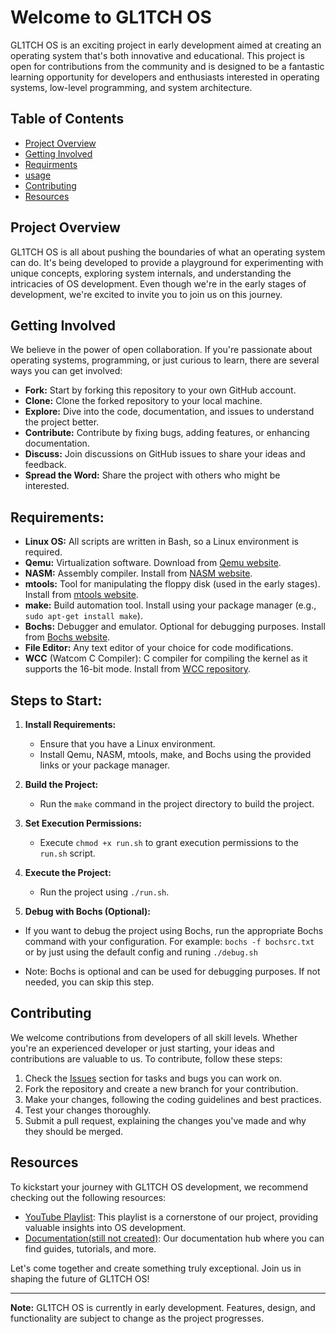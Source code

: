 # Welcome to GL1TCH OS



GL1TCH OS is an exciting project in early development aimed at creating an operating system that's both innovative and educational. This project is open for contributions from the community and is designed to be a fantastic learning opportunity for developers and enthusiasts interested in operating systems, low-level programming, and system architecture.

## Table of Contents

- [Project Overview](#project-overview)
- [Getting Involved](#getting-involved)
- [Requirments](#Requirements)
- [usage](#Steps-to-Start)
- [Contributing](#contributing)
- [Resources](#resources)

## Project Overview

GL1TCH OS is all about pushing the boundaries of what an operating system can do. It's being developed to provide a playground for experimenting with unique concepts, exploring system internals, and understanding the intricacies of OS development. Even though we're in the early stages of development, we're excited to invite you to join us on this journey.

## Getting Involved

We believe in the power of open collaboration. If you're passionate about operating systems, programming, or just curious to learn, there are several ways you can get involved:

- **Fork:** Start by forking this repository to your own GitHub account.
- **Clone:** Clone the forked repository to your local machine.
- **Explore:** Dive into the code, documentation, and issues to understand the project better.
- **Contribute:** Contribute by fixing bugs, adding features, or enhancing documentation.
- **Discuss:** Join discussions on GitHub issues to share your ideas and feedback.
- **Spread the Word:** Share the project with others who might be interested.

## Requirements:
- **Linux OS:** All scripts are written in Bash, so a Linux environment is required.
- **Qemu:** Virtualization software. Download from [Qemu website](https://www.qemu.org/download/).
- **NASM:** Assembly compiler. Install from [NASM website](https://www.nasm.us/).
- **mtools:** Tool for manipulating the floppy disk (used in the early stages). Install from [mtools website](https://www.gnu.org/software/mtools/).
- **make:** Build automation tool. Install using your package manager (e.g., `sudo apt-get install make`).
- **Bochs:** Debugger and emulator. Optional for debugging purposes. Install from [Bochs website](https://bochs.sourceforge.io/).
- **File Editor:** Any text editor of your choice for code modifications.
- **WCC** (Watcom C Compiler): C compiler for compiling the kernel as it supports the 16-bit mode. Install from [WCC repository](https://github.com/open-watcom/open-watcom-v2).

## Steps to Start:
1. **Install Requirements:**
   - Ensure that you have a Linux environment.
   - Install Qemu, NASM, mtools, make, and Bochs using the provided links or your package manager.

2. **Build the Project:**
   - Run the `make` command in the project directory to build the project.

3. **Set Execution Permissions:**
   - Execute `chmod +x run.sh` to grant execution permissions to the `run.sh` script.

4. **Execute the Project:**
   - Run the project using `./run.sh`.

5. **Debug with Bochs (Optional):**
- If you want to debug the project using Bochs, run the appropriate Bochs command with your configuration. For example:
  `
  bochs -f bochsrc.txt
  `
  or by just using the default config and runing `./debug.sh` 
                                                         
                                                     
- Note: Bochs is optional and can be used for debugging purposes. If not needed, you can skip this step.


## Contributing

We welcome contributions from developers of all skill levels. Whether you're an experienced developer or just starting, your ideas and contributions are valuable to us. To contribute, follow these steps:

1. Check the [Issues](https://github.com/Jihadmimouni/GL1TCH_OS/issues) section for tasks and bugs you can work on.
2. Fork the repository and create a new branch for your contribution.
3. Make your changes, following the coding guidelines and best practices.
4. Test your changes thoroughly.
5. Submit a pull request, explaining the changes you've made and why they should be merged.

## Resources

To kickstart your journey with GL1TCH OS development, we recommend checking out the following resources:

- [YouTube Playlist](https://www.youtube.com/playlist?list=PLFjM7v6KGMpiH2G-kT781ByCNC_0pKpPN): This playlist is a cornerstone of our project, providing valuable insights into OS development.
- [Documentation(still not created)](link_to_documentation): Our documentation hub where you can find guides, tutorials, and more.

Let's come together and create something truly exceptional. Join us in shaping the future of GL1TCH OS!

---

**Note:** GL1TCH OS is currently in early development. Features, design, and functionality are subject to change as the project progresses.
